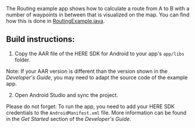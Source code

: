 The Routing example app shows how to calculate a route from A to B with a number of waypoints in between that is visualized on the map. You can find how this is done in [RoutingExample.java](app/src/main/java/com/here/routing/RoutingExample.java).

Build instructions:
-------------------

1) Copy the AAR file of the HERE SDK for Android to your app's `app/libs` folder.

Note: If your AAR version is different than the version shown in the _Developer's Guide_, you may need to adapt the source code of the example app.

2) Open Android Studio and sync the project.

Please do not forget: To run the app, you need to add your HERE SDK credentials to the `AndroidManifest.xml` file. More information can be found in the _Get Started_ section of the _Developer's Guide_.
